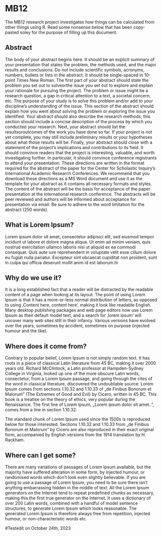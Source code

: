 # MB12

The MB12 research project investigates how things can be calculated from other things using R. Read some nonsense below that has been copy-pasted soley for the purpose of filling up this document.

## Abstract

The body of your abstract begins here. It should be an explicit summary of your presentation that states the problem, the methods used, and the major results and conclusions. Do not include scientific symbols, acronyms, numbers, bullets or lists in the abstract. It should be single-spaced in 10-point Times New Roman.   The first part of your abstract should state the problem you set out to solveorthe issue you set out to explore and explain your rationale for pursuing the project. The problem or issue might be a research question, a gap in critical attention to a text, a societal concern, etc. The purpose of your study is to solve this problem and/or add to your discipline’s understanding of the issue. This section of the abstract should explain how you went about solving the problem or exploring the issue you identified. Your abstract should also describe the research methods; this section should include a concise description of the process by which you conducted your research. Next, your abstract should list the resultsoroutcomes of the work you have done so far. If your project is not yet complete, you may still include preliminary results or your hypotheses about what those results will be. Finally, your abstract should close with a statement of the project’s implications and contributions to its field. It should convince readers that the project is interesting, valuable, and worth investigating further. In particular, it should convince conference registrants to attend your presentation.  These directions are written in the format required for the abstract of the paper for the Center for Scholastic Inquiry’s International Academic Research Conferences. We recommend that you download these directions as a MS Word document and use it as the template for your abstract as it contains all necessary formats and styles. The content of the abstract will be the basis for acceptance of the paper presentation at the international research conference. The abstracts will be peer reviewed and authors will be informed about acceptance for presentation via email. Be sure to adhere to the word limitation for the abstract (250 words). 

## What is Lorem Ipsum?

Lorem ipsum dolor sit amet, consectetur adipisici elit, sed eiusmod tempor incidunt ut labore et dolore magna aliqua. Ut enim ad minim veniam, quis nostrud exercitation ullamco laboris nisi ut aliquid ex ea commodi consequat. Quis aute iure reprehenderit in voluptate velit esse cillum dolore eu fugiat nulla pariatur. Excepteur sint obcaecat cupiditat non proident, sunt in culpa qui officia deserunt mollit anim id est laborum.hi

## Why do we use it?

It is a long established fact that a reader will be distracted by the readable content of a page when looking at its layout. The point of using Lorem Ipsum is that it has a more-or-less normal distribution of letters, as opposed to using ‚Content here, content here’, making it look like readable English. Many desktop publishing packages and web page editors now use Lorem Ipsum as their default model text, and a search for ‚lorem ipsum’ will uncover many web sites still in their infancy. Various versions have evolved over the years, sometimes by accident, sometimes on purpose (injected humour and the like).

## Where does it come from?

Contrary to popular belief, Lorem Ipsum is not simply random text. It has roots in a piece of classical Latin literature from 45 BC, making it over 2000 years old. Richard McClintock, a Latin professor at Hampden-Sydney College in Virginia, looked up one of the more obscure Latin words, consectetur, from a Lorem Ipsum passage, and going through the cites of the word in classical literature, discovered the undoubtable source. Lorem Ipsum comes from sections 1.10.32 and 1.10.33 of „de Finibus Bonorum et Malorum” (The Extremes of Good and Evil) by Cicero, written in 45 BC. This book is a treatise on the theory of ethics, very popular during the Renaissance. The first line of Lorem Ipsum, „Lorem ipsum dolor sit amet..”, comes from a line in section 1.10.32.

The standard chunk of Lorem Ipsum used since the 1500s is reproduced below for those interested. Sections 1.10.32 and 1.10.33 from „de Finibus Bonorum et Malorum” by Cicero are also reproduced in their exact original form, accompanied by English versions from the 1914 translation by H. Rackham.

## Where can I get some?

There are many variations of passages of Lorem Ipsum available, but the majority have suffered alteration in some form, by injected humour, or randomised words which don’t look even slightly believable. If you are going to use a passage of Lorem Ipsum, you need to be sure there isn’t anything embarrassing hidden in the middle of text. All the Lorem Ipsum generators on the Internet tend to repeat predefined chunks as necessary, making this the first true generator on the Internet. It uses a dictionary of over 200 Latin words, combined with a handful of model sentence structures, to generate Lorem Ipsum which looks reasonable. The generated Lorem Ipsum is therefore always free from repetition, injected humour, or non-characteristic words etc.

#Testedit on October 24th, 2023
